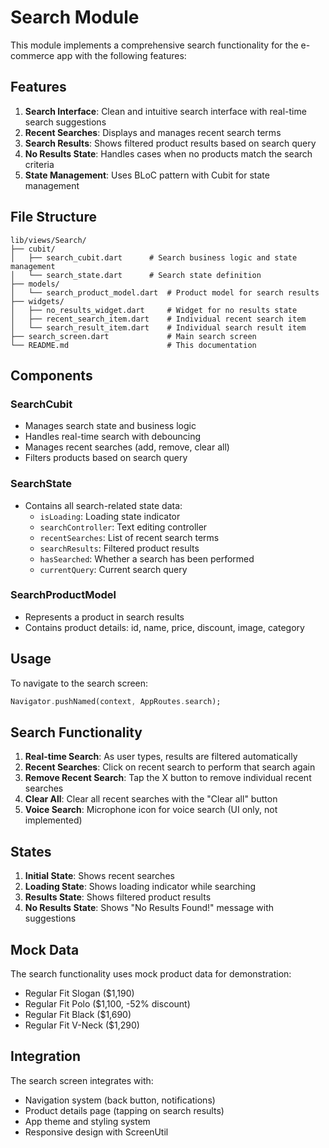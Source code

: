 # Search Module

This module implements a comprehensive search functionality for the e-commerce app with the following features:

## Features

1. **Search Interface**: Clean and intuitive search interface with real-time search suggestions
2. **Recent Searches**: Displays and manages recent search terms
3. **Search Results**: Shows filtered product results based on search query
4. **No Results State**: Handles cases when no products match the search criteria
5. **State Management**: Uses BLoC pattern with Cubit for state management

## File Structure

```
lib/views/Search/
├── cubit/
│   ├── search_cubit.dart      # Search business logic and state management
│   └── search_state.dart      # Search state definition
├── models/
│   └── search_product_model.dart  # Product model for search results
├── widgets/
│   ├── no_results_widget.dart     # Widget for no results state
│   ├── recent_search_item.dart    # Individual recent search item
│   └── search_result_item.dart    # Individual search result item
├── search_screen.dart             # Main search screen
└── README.md                      # This documentation
```

## Components

### SearchCubit
- Manages search state and business logic
- Handles real-time search with debouncing
- Manages recent searches (add, remove, clear all)
- Filters products based on search query

### SearchState
- Contains all search-related state data:
  - `isLoading`: Loading state indicator
  - `searchController`: Text editing controller
  - `recentSearches`: List of recent search terms
  - `searchResults`: Filtered product results
  - `hasSearched`: Whether a search has been performed
  - `currentQuery`: Current search query

### SearchProductModel
- Represents a product in search results
- Contains product details: id, name, price, discount, image, category

## Usage

To navigate to the search screen:

```dart
Navigator.pushNamed(context, AppRoutes.search);
```

## Search Functionality

1. **Real-time Search**: As user types, results are filtered automatically
2. **Recent Searches**: Click on recent search to perform that search again
3. **Remove Recent Search**: Tap the X button to remove individual recent searches
4. **Clear All**: Clear all recent searches with the "Clear all" button
5. **Voice Search**: Microphone icon for voice search (UI only, not implemented)

## States

1. **Initial State**: Shows recent searches
2. **Loading State**: Shows loading indicator while searching
3. **Results State**: Shows filtered product results
4. **No Results State**: Shows "No Results Found!" message with suggestions

## Mock Data

The search functionality uses mock product data for demonstration:
- Regular Fit Slogan ($1,190)
- Regular Fit Polo ($1,100, -52% discount)
- Regular Fit Black ($1,690)
- Regular Fit V-Neck ($1,290)

## Integration

The search screen integrates with:
- Navigation system (back button, notifications)
- Product details page (tapping on search results)
- App theme and styling system
- Responsive design with ScreenUtil 